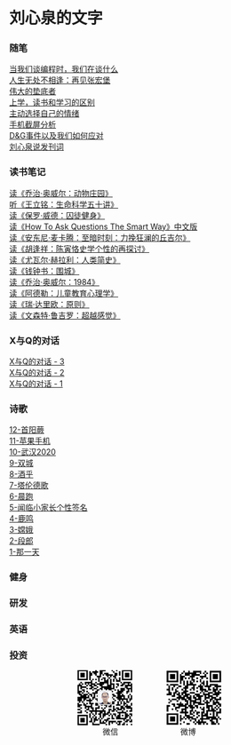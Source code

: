# 刘心泉的文字

### 随笔

[当我们谈编程时，我们在谈什么](https://github.com/unetman/works/blob/master/essays/134.md)  
[人生无处不相逢：再见张宏堡](https://github.com/unetman/works/blob/master/essays/125.md)  
[伟大的垫底者](https://github.com/unetman/works/blob/master/essays/99.md)  
[上学，读书和学习的区别](https://github.com/unetman/works/blob/master/essays/90.md)  
[主动选择自己的情绪](https://github.com/unetman/works/blob/master/essays/86.md)  
[手机截屏分析](https://github.com/unetman/works/blob/master/essays/81.md)  
[D&G事件以及我们如何应对](https://github.com/unetman/works/blob/master/essays/33.md)  
[刘心泉说发刊词](https://github.com/unetman/works/blob/master/files/11.md)

### 读书笔记

[读《乔治·奥威尔：动物庄园》](https://github.com/unetman/works/blob/master/reading_notes/164.md)  
[听《王立铭：生命科学五十讲》](https://github.com/unetman/works/blob/master/reading_notes/150.md)  
[读《保罗·威德：囚徒健身》](https://github.com/unetman/works/blob/master/reading_notes/141.md)  
[读《How To Ask Questions The Smart Way》中文版](https://github.com/unetman/works/blob/master/reading_notes/114.md)  
[读《安东尼·麦卡腾：至暗时刻：力挽狂澜的丘吉尔》](https://github.com/unetman/works/blob/master/reading_notes/109.md)  
[读《胡逢祥：陈寅恪史学个性的再探讨》](https://github.com/unetman/works/blob/master/reading_notes/103.md)  
[读《尤瓦尔·赫拉利：人类简史》](https://github.com/unetman/works/blob/master/reading_notes/95.md)  
[读《钱钟书：围城》](https://github.com/unetman/works/blob/master/reading_notes/74.md)  
[读《乔治·奥威尔：1984》](https://github.com/unetman/works/blob/master/reading_notes/68.md)  
[读《阿德勒：儿童教育心理学》](https://github.com/unetman/works/blob/master/reading_notes/61.md)  
[读《瑞·达里欧：原则》](https://github.com/unetman/works/blob/master/reading_notes/54.md)  
[读《文森特·鲁吉罗：超越感觉》](https://github.com/unetman/works/blob/master/reading_notes/40.md)  

### X与Q的对话

[X与Q的对话 - 3](https://github.com/unetman/works/blob/master/xq/xq3.md)  
[X与Q的对话 - 2](https://github.com/unetman/works/blob/master/xq/xq2.md)  
[X与Q的对话 - 1](https://github.com/unetman/works/blob/master/xq/xq1.md)  

### 诗歌

[12-首阳蕨](https://github.com/unetman/works/blob/master/poems/po12.md)  
[11-苹果手机](https://github.com/unetman/works/blob/master/poems/po11.md)  
[10-武汉2020](https://github.com/unetman/works/blob/master/poems/po10.md)  
[9-双城](https://github.com/unetman/works/blob/master/poems/po9.md)  
[8-酒乎](https://github.com/unetman/works/blob/master/poems/po8.md)  
[7-塔伦德歌](https://github.com/unetman/works/blob/master/poems/po7.md)  
[6-晨跑](https://github.com/unetman/works/blob/master/poems/po6.md)  
[5-闻临小家长个性签名](https://github.com/unetman/works/blob/master/poems/po5.md)  
[4-鹿鸣](https://github.com/unetman/works/blob/master/poems/po4.md)  
[3-嫦娥](https://github.com/unetman/works/blob/master/poems/po3.md)  
[2-段郎](https://github.com/unetman/works/blob/master/poems/po2.md)  
[1-那一天](https://github.com/unetman/works/blob/master/poems/po1.md)  

### 健身

### 研发

### 英语

### 投资

<div align=center>

<img src="https://github.com/unetman/works/blob/master/resources/wechat.jpg?raw=true" width = "100" height = "100" div align=center />　　　　
<img src="https://github.com/unetman/works/blob/master/resources/weibo.jpg?raw=true" width = "100" height = "100" div align=center />  
微信　　　　　　　　微博